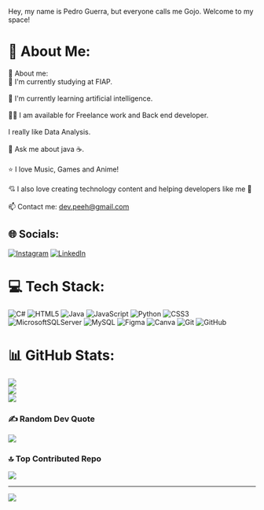  Hey, my name is Pedro Guerra, but everyone calls me Gojo. Welcome to my space!

# 💫 About Me:
🤗 About me:<br>🔭 I'm currently studying at FIAP.<br><br>🌱 I'm currently learning artificial intelligence.<br><br>👨‍💻 I am available for Freelance work and Back end developer.<br><br>I really like Data Analysis.<br><br>💬 Ask me about java ☕.<br><br>⭐ I love Music, Games and Anime!<br><br>💘 I also love creating technology content and helping developers like me 🤗<br><br>📫 Contact me: dev.peeh@gmail.com<br>


## 🌐 Socials:
[![Instagram](https://img.shields.io/badge/Instagram-%23E4405F.svg?logo=Instagram&logoColor=white)](https://wwww.instagram.com/guerra.peh)
[![LinkedIn](https://img.shields.io/badge/LinkedIn-%230077B5.svg?logo=linkedin&logoColor=white)](https://www.linkedin.com/in/pedro-2guerra)


# 💻 Tech Stack:
![C#](https://img.shields.io/badge/c%23-%23239120.svg?style=plastic&logo=csharp&logoColor=white) ![HTML5](https://img.shields.io/badge/html5-%23E34F26.svg?style=plastic&logo=html5&logoColor=white) ![Java](https://img.shields.io/badge/java-%23ED8B00.svg?style=plastic&logo=openjdk&logoColor=white) ![JavaScript](https://img.shields.io/badge/javascript-%23323330.svg?style=plastic&logo=javascript&logoColor=%23F7DF1E) ![Python](https://img.shields.io/badge/python-3670A0?style=plastic&logo=python&logoColor=ffdd54) ![CSS3](https://img.shields.io/badge/css3-%231572B6.svg?style=plastic&logo=css3&logoColor=white) ![MicrosoftSQLServer](https://img.shields.io/badge/Microsoft%20SQL%20Server-CC2927?style=plastic&logo=microsoft%20sql%20server&logoColor=white) ![MySQL](https://img.shields.io/badge/mysql-4479A1.svg?style=plastic&logo=mysql&logoColor=white) ![Figma](https://img.shields.io/badge/figma-%23F24E1E.svg?style=plastic&logo=figma&logoColor=white) ![Canva](https://img.shields.io/badge/Canva-%2300C4CC.svg?style=plastic&logo=Canva&logoColor=white) ![Git](https://img.shields.io/badge/git-%23F05033.svg?style=plastic&logo=git&logoColor=white) ![GitHub](https://img.shields.io/badge/github-%23121011.svg?style=plastic&logo=github&logoColor=white)
# 📊 GitHub Stats:
![](https://github-readme-stats.vercel.app/api?username=PeehDrums&theme=highcontrast&hide_border=false&include_all_commits=true&count_private=true)<br/>
![](https://github-readme-streak-stats.herokuapp.com/?user=PeehDrums&theme=highcontrast&hide_border=false)<br/>
![](https://github-readme-stats.vercel.app/api/top-langs/?username=PeehDrums&theme=highcontrast&hide_border=false&include_all_commits=true&count_private=true&layout=compact)

### ✍️ Random Dev Quote
![](https://quotes-github-readme.vercel.app/api?type=horizontal&theme=merko)

### 🔝 Top Contributed Repo
![](https://github-contributor-stats.vercel.app/api?username=PeehDrums&limit=5&theme=highcontrast&combine_all_yearly_contributions=true)

---
[![](https://visitcount.itsvg.in/api?id=PeehDrums&icon=1&color=0)](https://visitcount.itsvg.in)
